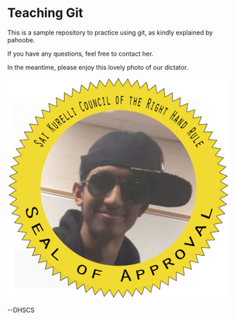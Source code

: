 # Teaching Git

This is a sample repository to practice using git, as kindly explained by pahoobe.

If you have any questions, feel free to contact her.

In the meantime, please enjoy this lovely photo of our dictator.

![SAIRAJAREDDYKURELLI](images/sairaja.png)

--DHSCS